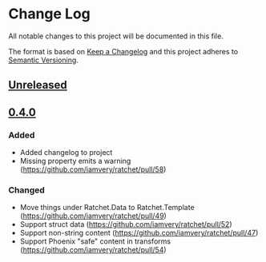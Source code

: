 # Change Log
All notable changes to this project will be documented in this file.

The format is based on [Keep a Changelog](http://keepachangelog.com/) and this
project adheres to [Semantic Versioning](http://semver.org/).

## [Unreleased]

## [0.4.0]

### Added
- Added changelog to project
- Missing property emits a warning (https://github.com/iamvery/ratchet/pull/58)

### Changed
- Move things under Ratchet.Data to Ratchet.Template (https://github.com/iamvery/ratchet/pull/49)
- Support struct data (https://github.com/iamvery/ratchet/pull/52)
- Support non-string content (https://github.com/iamvery/ratchet/pull/47)
- Support Phoenix "safe" content in transforms (https://github.com/iamvery/ratchet/pull/54)

[Unreleased]: https://github.com/iamvery/ratchet/compare/v0.4.0...HEAD
[0.4.0]: https://github.com/iamvery/ratchet/compare/v0.3.3...v0.4.0
